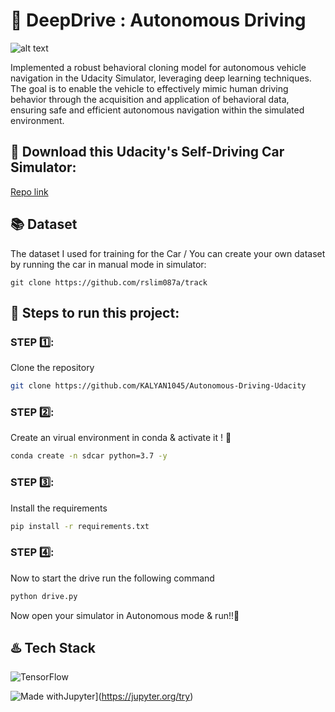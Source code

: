 # 🚗 DeepDrive : Autonomous Driving 

![alt text](https://cdn.dribbble.com/users/1815/screenshots/2589016/car_dr.gif)

Implemented a robust behavioral cloning model for autonomous vehicle navigation in the Udacity Simulator, leveraging deep learning techniques. The goal is to enable the vehicle to effectively mimic human driving behavior through the acquisition and application of behavioral data, ensuring safe and efficient autonomous navigation within the simulated environment.

## 📩 Download this Udacity's Self-Driving Car Simulator:

[Repo link](https://github.com/udacity/self-driving-car-sim)

## 📚 Dataset

The dataset I used for training for the Car / You can create your own dataset by running the car in manual mode in simulator:  

```
git clone https://github.com/rslim087a/track
```

## 📝 Steps to run this project:

### STEP 1️⃣: 
Clone the repository

```bash
git clone https://github.com/KALYAN1045/Autonomous-Driving-Udacity
```

### STEP 2️⃣: 
Create an virual environment in conda & activate it ! 🚀

```bash
conda create -n sdcar python=3.7 -y
```

### STEP 3️⃣: 

Install the requirements

```bash
pip install -r requirements.txt
```

### STEP 4️⃣: 
Now to start the drive run the following command

```bash
python drive.py
```

Now open your simulator in Autonomous mode & run!!🙂

## ♨️ Tech Stack

![TensorFlow](https://img.shields.io/badge/TensorFlow-%23FF6F00.svg?style=for-the-badge&logo=TensorFlow&logoColor=white)

![Made withJupyter](https://img.shields.io/badge/Made%20with-Jupyter-orange?style=for-the-badge&logo=Jupyter)](https://jupyter.org/try)


